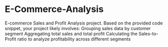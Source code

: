# E-Commerce-Analysis
 E-commerce Sales and Profit Analysis project. Based on the provided code snippet, your project likely involves:  Grouping sales data by customer segment Aggregating total sales and total profit Calculating the Sales-to-Profit ratio to analyze profitability across different segments
